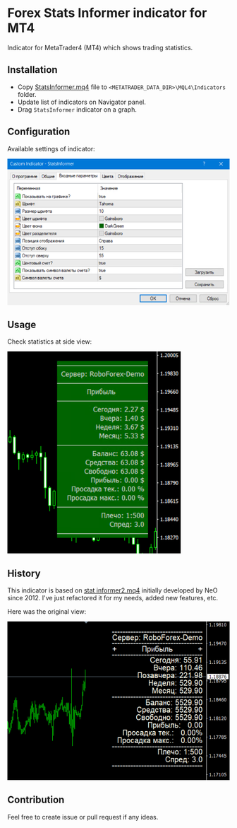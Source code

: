 # Forex Stats Informer indicator for MT4
Indicator for MetaTrader4 (MT4) which shows trading statistics.

## Installation
- Copy [StatsInformer.mq4](StatsInformer.mq4) file to `<METATRADER_DATA_DIR>\MQL4\Indicators` folder.
- Update list of indicators on Navigator panel.
- Drag `StatsInformer` indicator on a graph.

## Configuration
Available settings of indicator:

![config](releases/1.6/StatsInformer_config.png)

## Usage
Check statistics at side view:

![config](releases/1.6/StatsInformer_view.png)

## History
This indicator is based on [stat informer2.mq4](releases/1.0/stat&#32;informer2.mq4) initially developed by NeO since 2012.
I've just refactored it for my needs, added new features, etc.

Here was the original view:

![stat informer2](releases/1.0/stat&#32;informer2_view.png)

## Contribution
Feel free to create issue or pull request if any ideas.

